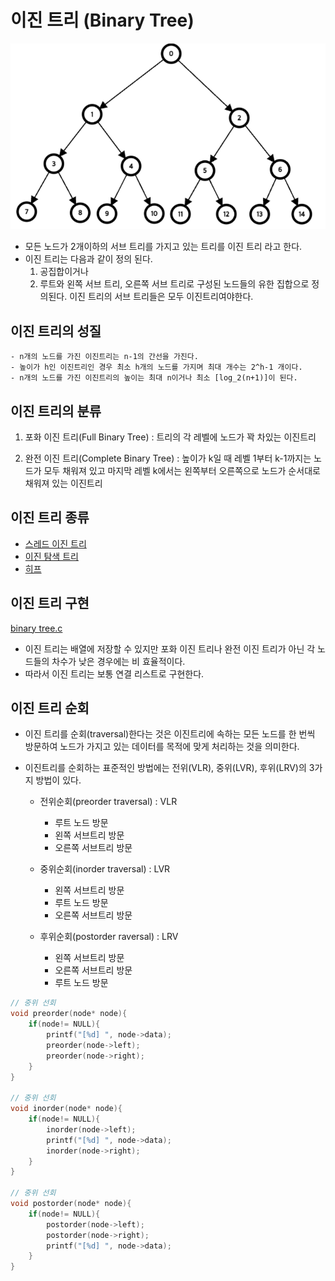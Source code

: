 # 이진 트리 (Binary Tree)

![binary tree](./img/binary%20tree.png)

- 모든 노드가 2개이하의 서브 트리를 가지고 있는 트리를 이진 트리 라고 한다.
- 이진 트리는 다음과 같이 정의 된다.
  1. 공집합이거나
  2. 루트와 왼쪽 서브 트리, 오른쪽 서브 트리로 구성된 노드들의 유한 집합으로 정의된다. 이진 트리의 서브 트리들은 모두 이진트리여야한다.

## 이진 트리의 성질

    - n개의 노드를 가진 이진트리는 n-1의 간선을 가진다.
    - 높이가 h인 이진트리인 경우 최소 h개의 노드를 가지며 최대 개수는 2^h-1 개이다.
    - n개의 노드를 가진 이진트리의 높이는 최대 n이거나 최소 [log_2(n+1)]이 된다.

## 이진 트리의 분류

1. 포화 이진 트리(Full Binary Tree) : 트리의 각 레벨에 노드가 꽉 차있는 이진트리

2. 완전 이진 트리(Complete Binary Tree) : 높이가 k일 때 레벨 1부터 k-1까지는 노드가 모두 채워져 있고 마지막 레벨 k에서는 왼쪽부터 오른쪽으로 노드가 순서대로 채워져 있는 이진트리

## 이진 트리 종류

- [스레드 이진 트리](./Thread%20binary%20tree/)
- [이진 탐색 트리](./Binary%20search%20tree/)
- [히프](./Heap/)

## 이진 트리 구현

[binary tree.c](./binary%20tree.c)

- 이진 트리는 배열에 저장할 수 있지만 포화 이진 트리나 완전 이진 트리가 아닌 각 노드들의 차수가 낮은 경우에는 비 효율적이다.
- 따라서 이진 트리는 보통 연결 리스트로 구현한다.

## 이진 트리 순회

- 이진 트리를 순회(traversal)한다는 것은 이진트리에 속하는 모든 노드를 한 번씩 방문하여 노드가 가지고 있는 데이터를 목적에 맞게 처리하는 것을 의미한다.
- 이진트리를 순회하는 표준적인 방법에는 전위(VLR), 중위(LVR), 후위(LRV)의 3가지 방법이 있다.

  - 전위순회(preorder traversal) : VLR

    - 루트 노드 방문
    - 왼쪽 서브트리 방문
    - 오른쪽 서브트리 방문

  - 중위순회(inorder traversal) : LVR

    - 왼쪽 서브트리 방문
    - 루트 노드 방문
    - 오른쪽 서브트리 방문

  - 후위순회(postorder raversal) : LRV

    - 왼쪽 서브트리 방문
    - 오른쪽 서브트리 방문
    - 루트 노드 방문

```c
// 중위 선회
void preorder(node* node){
    if(node!= NULL){
        printf("[%d] ", node->data);
        preorder(node->left);
        preorder(node->right);
    }
}

// 중위 선회
void inorder(node* node){
    if(node!= NULL){
        inorder(node->left);
        printf("[%d] ", node->data);
        inorder(node->right);
    }
}

// 중위 선회
void postorder(node* node){
    if(node!= NULL){
        postorder(node->left);
        postorder(node->right);
        printf("[%d] ", node->data);
    }
}


